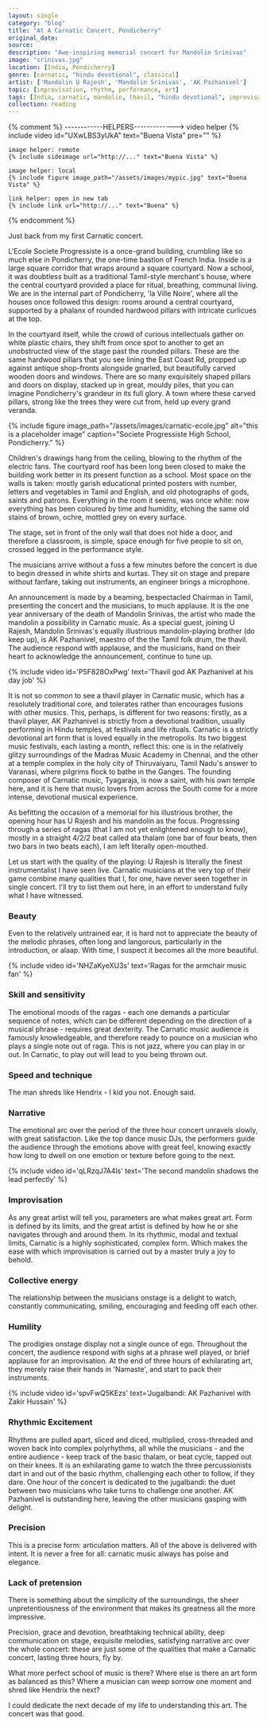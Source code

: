 ```yaml
---
layout: single
category: "blog"
title: "At A Carnatic Concert, Pondicherry"
original_date: 
source: 
description: "Awe-inspiring memorial concert for Mandolin Srinivas"
image: "srinivas.jpg"
location: [India, Pondicherry]
genre: [carnatic, "hindu devotional", classical]
artist: ['Mandolin U Rajesh', 'Mandolin Srinivas', 'AK Pazhanivel']
topic: [improvisation, rhythm, performance, art]
tags: [India, carnatic, mandolin, thavil, "hindu devotional", improvisation, classical, 'Mandolin U Rajesh', 'Mandolin Srinivas', 'AK Pazhanivel', Pondicherry, rhythm, performance, art]
collection: reading
---
```


{% comment %}
	------------HELPERS------------->
	video helper
	{% include video id="UXwLBS3yUkA" text="Buena Vista" pre="" %} 

	image helper: remote
	{% include sideimage url="http://..." text="Buena Vista" %}

	image helper: local
	{% include figure image_path="/assets/images/mypic.jpg" text="Buena Vista" %}

	link helper: open in new tab
	{% include link url="http://..." text="Buena" %}
{% endcomment %}

<!-- {% include video id='vDMJsCePYO8' provider="youtube" text='U Rajesh - a background interview and playing demonstration' %} -->

<span class="newthought">Just</span>  back from my first Carnatic concert.

 L'Ecole Societe Progressiste is a once-grand building, crumbling like so much else in Pondicherry, the one-time bastion of French India. Inside is a large square corridor that wraps around a square courtyard. Now a school, it was doubtless built as a traditional Tamil-style merchant's house, where the central courtyard provided a place for ritual, breathing, communal living. We are in the internal part of Pondicherry, 'la Ville Noire', where all the houses once followed this design: rooms around a central courtyard, supported by a phalanx of rounded hardwood pillars with intricate curlicues at the top.

<!-- {% include figure image_path="/assets/images/carnatic-pondy.jpg" %}
<span class='marginnote'>House with ornate pillars, Pondicherry. See Sebastian Cortes's lush <a href="http://www.tasveerjournal.com/pondicherry/">photo book</a> for more</span> -->

 In the courtyard itself, while the crowd of curious intellectuals gather on white plastic chairs, they shift from once spot to another to get an unobstructed view of the stage past the rounded pillars. These are the same hardwood pillars that you see lining the East Coast Rd, propped up against antique shop-fronts alongside gnarled, but beautifully carved wooden doors and windows. There are so many exquisitely shaped pillars and doors on display, stacked up in great, mouldy piles, that you can imagine Pondicherry's grandeur in its full glory. A town where these carved pillars, strong like the trees they were cut from, held up every grand veranda. 

{% include figure image_path="/assets/images/carnatic-ecole.jpg" alt="this is a placeholder image" caption="Societe Progressiste High School, Pondicherry." %}

Children's drawings hang from the ceiling, blowing to the rhythm of the electric fans. The courtyard roof has been long been closed to make the building work better in its present function as a school. Most space on the walls is taken: mostly garish educational printed posters with number, letters and vegetables in Tamil and English, and old photographs of gods, saints and patrons. Everything in the room it seems, was once white: now everything has been coloured by time and humidity, etching the same old stains of brown, ochre, mottled grey on every surface.

The stage, set in front of the only wall that does not hide a door, and therefore a classroom, is simple, space enough for five people to sit on, crossed legged in the performance style.

The musicians arrive without a fuss a few minutes before the concert is due to begin dressed in white shirts and kurtas. They sit on stage and prepare without fanfare, taking out instruments, an engineer brings a microphone.

An announcement is made by a beaming, bespectacled Chairman in Tamil, presenting the concert and the musicians, to much applause. It is the one year anniversary of the death of Mandolin Srinivas, the artist who made the mandolin a possibility in Carnatic music. As a special guest, joining U Rajesh, Mandolin Srinivas's equally illustrious mandolin-playing brother (do keep up), is AK Pazhanivel, maestro of the the Tamil folk drum, the thavil.  The audience respond with applause, and the musicians, hand on their heart to acknowledge the announcement, continue to tune up.

{% include video id='P5F828OxPwg' text='Thavil god AK Pazhanivel at his day job' %}

It is not so common to see a thavil player in Carnatic music, which has a resolutely traditional core, and tolerates rather than encourages fusions with other musics. This, perhaps, is different for two reasons: firstly, as a thavil player, AK Pazhanivel is strictly from a devotional tradition, usually performing in Hindu temples, at festivals and life rituals. Carnatic is a strictly devotional art form that is loved equally in the metropolis. Its two biggest music festivals, each lasting a month, reflect this: one is in the relatively glitzy surroundings of the Madras Music Academy in Chennai, and the other at a temple complex in the holy city of Thiruvaiyaru, Tamil Nadu's answer to Varanasi, where pilgrims flock to bathe in the Ganges. The founding composer of Carnatic music, Tyagaraja, is now a saint, with  his own temple here, and it is here that music lovers from across the South come for a more intense, devotional musical experience. 

As befitting the occasion of a memorial for his illustrious brother, the opening hour has U Rajesh and his mandolin as the focus. Progressing through a series of ragas (that I am not yet enlightened enough to know), mostly in a straight 4/2/2 beat called ata thalam (one bar of four beats, then two bars in two beats each), I am left literally open-mouthed.

Let us start with the quality of the playing: U Rajesh is literally the finest instrumentalist I have seen live. Carnatic musicians at the very top of their game combine many qualities that I, for one, have never seen together in single concert. I'll try to list them out here, in an effort to understand fully what I have witnessed.

<h3>Beauty</h3>
Even to the relatively untrained ear, it is hard not to appreciate the beauty of the melodic phrases, often long and langorous, particularly in the introduction, or alaap. With time, I suspect it becomes all the more beautiful.

{% include video id='NHZaKyeXU3s' text='Ragas for the armchair music fan' %}


<h3>Skill and sensitivity</h3>
The emotional moods of the ragas - each one demands a particular sequence of notes, which can be different depending on the direction of a musical phrase - requires great dexterity. The Carnatic music audience is famously knowledgeable, and therefore ready to pounce on a musician who plays a single note out of raga. This is not jazz, where you can play in or out. In Carnatic, to play out will lead to you being thrown out. 

<h3>Speed and technique</h3>
The man shreds like Hendrix - I kid you not. Enough said.

<h3>Narrative</h3>
The emotional arc over the period of the three hour concert unravels slowly, with great satisfaction. Like the top dance music DJs, the performers guide the audience through the emotions above with great feel, knowing exactly how long to dwell on one emotion or texture before going to the next.

{% include video id='qLRzqJ7A4ls' text='The second mandolin shadows the lead perfectly' %}

<h3>Improvisation</h3>
As any great artist will tell you, parameters are what makes great art. Form is defined by its limits, and the great artist is defined by how he or she navigates through and around them. In its rhythmic, modal and textual limits, Carnatic is a highly sophisticated, complex form. Which makes the ease with which improvisation is carried out by a master truly a joy to behold.

<h3>Collective energy</h3>
The relationship between the musicians onstage is a delight to watch, constantly communicating, smiling, encouraging and feeding off each other.

<h3>Humility</h3>The prodigies onstage display not a single ounce of ego. Throughout the concert, the audience respond with sighs at a phrase well played, or brief applause for an improvisation. At the end of three hours of exhilarating art, they merely raise their hands in 'Namaste', and start to pack their instruments.

{% include video id='spvFwQ5KEzs' text='Jugalbandi: AK Pazhanivel with Zakir Hussain' %}

<h3>Rhythmic Excitement</h3>
Rhythms are pulled apart, sliced and diced, multiplied, cross-threaded and woven back into complex polyrhythms, all while the musicians - and the entire audience - keep track of the basic thalam, or beat cycle, tapped out on their knees. It is an exhilarating game to watch the three percussionists dart in and out of the basic rhythm, challenging each other to follow, if they dare. One hour of the concert is dedicated to the jugalbandi: the duet between two musicians who take turns to challenge one another. AK Pazhanivel is outstanding here, leaving the other musicians gasping with delight.

<h3>Precision</h3>
This is a precise form: articulation matters. All of the above is delivered with intent. It is never a free for all: carnatic music always has poise and elegance. 

<h3>Lack of pretension</h3>

There is something about the simplicity of the surroundings, the sheer unpretentiousness of the environment that makes its greatness all the more impressive.

Precision, grace and devotion, breathtaking technical ability, deep communication on stage, exquisite melodies, satisfying narrative arc over the whole concert: these are just some of the qualities that make a Carnatic concert, lasting three hours, fly by.

What more perfect school of music is there? Where else is there an art form as balanced as this?
Where a musician can weep sorrow one moment and shred like Hendrix the next?

I could dedicate the next decade of my life to understanding this art. The concert was that good.
